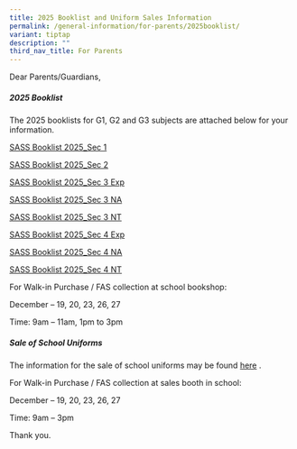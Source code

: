 ```yaml
---
title: 2025 Booklist and Uniform Sales Information
permalink: /general-information/for-parents/2025booklist/
variant: tiptap
description: ""
third_nav_title: For Parents
---
```

<p>Dear Parents/Guardians,</p>
<h5><strong>2025 Booklist</strong></h5>
<p>The 2025 booklists for G1, G2 and G3 subjects are attached below for your
information.</p>
<p><a href="/files/2025 Booklist_Uniform Sales/SASS_Booklist_2025_Sec_1.pdf" rel="noopener nofollow" target="_blank">SASS Booklist 2025_Sec 1</a>
</p>
<p><a href="/files/2025 Booklist_Uniform Sales/25_SASS_Booklist_2025_Sec_2.pdf" rel="noopener nofollow" target="_blank">SASS Booklist 2025_Sec 2</a>
</p>
<p><a href="/files/2025 Booklist_Uniform Sales/25_SASS_Booklist_2025_Sec_3_Exp.pdf" rel="noopener nofollow" target="_blank">SASS Booklist 2025_Sec 3 Exp</a>
</p>
<p><a href="/files/2025 Booklist_Uniform Sales/25_SASS_Booklist_2025_Sec_3_NA.pdf" rel="noopener nofollow" target="_blank">SASS Booklist 2025_Sec 3 NA</a>
</p>
<p><a href="/files/2025 Booklist_Uniform Sales/25_SASS_Booklist_2025_Sec_3_NT.pdf" rel="noopener nofollow" target="_blank">SASS Booklist 2025_Sec 3 NT</a>
</p>
<p><a href="/files/2025 Booklist_Uniform Sales/25_SASS_Booklist_2025_Sec_4_Exp.pdf" rel="noopener nofollow" target="_blank">SASS Booklist 2025_Sec 4 Exp</a>
</p>
<p><a href="/files/2025 Booklist_Uniform Sales/25_SASS_Booklist_2025_Sec_4_NA.pdf" rel="noopener nofollow" target="_blank">SASS Booklist 2025_Sec 4 NA</a>
</p>
<p><a href="/files/2025 Booklist_Uniform Sales/25_SASS_Booklist_2025_Sec_4_NT.pdf" rel="noopener nofollow" target="_blank">SASS Booklist 2025_Sec 4 NT</a>
</p>
<p></p>
<p>For Walk-in Purchase / FAS collection at school bookshop:</p>
<p>December – 19, 20, 23, 26, 27</p>
<p>Time: 9am – 11am, 1pm to 3pm</p>
<h5><strong>Sale of School Uniforms</strong></h5>
<p>The information for the sale of school uniforms may be found <a href="/files/2025 Booklist_Uniform Sales/School_Uniform_Sales_Info.pdf" rel="noopener nofollow" target="_blank">here</a> .</p>
<p></p>
<p>For Walk-in Purchase / FAS collection at sales booth in school:</p>
<p>December – 19, 20, 23, 26, 27</p>
<p>Time: 9am – 3pm</p>
<p>Thank you.</p>